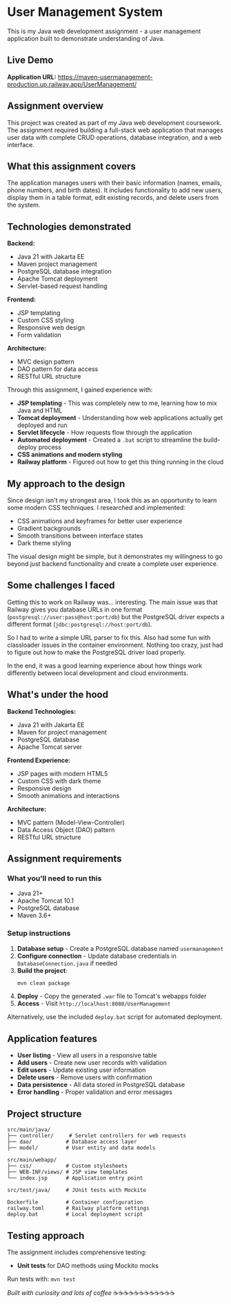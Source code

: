 # User Management System

This is my Java web development assignment - a user management application built to demonstrate understanding of Java.

## Live Demo

**Application URL:** https://maven-usermanagement-production.up.railway.app/UserManagement/

## Assignment overview

This project was created as part of my Java web development coursework. The assignment required building a full-stack web application that manages user data with complete CRUD operations, database integration, and a web interface.

## What this assignment covers

The application manages users with their basic information (names, emails, phone numbers, and birth dates). It includes functionality to add new users, display them in a table format, edit existing records, and delete users from the system.

## Technologies demonstrated

**Backend:**

-   Java 21 with Jakarta EE
-   Maven project management
-   PostgreSQL database integration
-   Apache Tomcat deployment
-   Servlet-based request handling

**Frontend:**

-   JSP templating
-   Custom CSS styling
-   Responsive web design
-   Form validation

**Architecture:**

-   MVC design pattern
-   DAO pattern for data access
-   RESTful URL structure

Through this assignment, I gained experience with:

-   **JSP templating** - This was completely new to me, learning how to mix Java and HTML
-   **Tomcat deployment** - Understanding how web applications actually get deployed and run
-   **Servlet lifecycle** - How requests flow through the application
-   **Automated deployment** - Created a `.bat` script to streamline the build-deploy process
-   **CSS animations and modern styling**
-   **Railway platform** - Figured out how to get this thing running in the cloud

## My approach to the design

Since design isn't my strongest area, I took this as an opportunity to learn some modern CSS techniques. I researched and implemented:

-   CSS animations and keyframes for better user experience
-   Gradient backgrounds
-   Smooth transitions between interface states
-   Dark theme styling

The visual design might be simple, but it demonstrates my willingness to go beyond just backend functionality and create a complete user experience.

## Some challenges I faced

Getting this to work on Railway was... interesting. The main issue was that Railway gives you database URLs in one format (`postgresql://user:pass@host:port/db`) but the PostgreSQL driver expects a different format (`jdbc:postgresql://host:port/db`).

So I had to write a simple URL parser to fix this. Also had some fun with classloader issues in the container environment. Nothing too crazy, just had to figure out how to make the PostgreSQL driver load properly.

In the end, it was a good learning experience about how things work differently between local development and cloud environments.

## What's under the hood

**Backend Technologies:**

-   Java 21 with Jakarta EE
-   Maven for project management
-   PostgreSQL database
-   Apache Tomcat server

**Frontend Experience:**

-   JSP pages with modern HTML5
-   Custom CSS with dark theme
-   Responsive design
-   Smooth animations and interactions

**Architecture:**
-   MVC pattern (Model-View-Controller)
-   Data Access Object (DAO) pattern
-   RESTful URL structure


## Assignment requirements

### What you'll need to run this

-   Java 21+
-   Apache Tomcat 10.1
-   PostgreSQL database
-   Maven 3.6+

### Setup instructions

1. **Database setup** - Create a PostgreSQL database named `usermanagement`
2. **Configure connection** - Update database credentials in `DatabaseConnection.java` if needed
3. **Build the project**:
    ```bash
    mvn clean package
    ```
4. **Deploy** - Copy the generated `.war` file to Tomcat's webapps folder
5. **Access** - Visit `http://localhost:8080/UserManagement`

Alternatively, use the included `deploy.bat` script for automated deployment.

## Application features

-   **User listing** - View all users in a responsive table
-   **Add users** - Create new user records with validation
-   **Edit users** - Update existing user information
-   **Delete users** - Remove users with confirmation
-   **Data persistence** - All data stored in PostgreSQL database
-   **Error handling** - Proper validation and error messages

## Project structure

```
src/main/java/
├── controller/     # Servlet controllers for web requests
├── dao/           # Database access layer
├── model/         # User entity and data models

src/main/webapp/
├── css/           # Custom stylesheets
├── WEB-INF/views/ # JSP view templates
└── index.jsp      # Application entry point

src/test/java/     # JUnit tests with Mockito

Dockerfile         # Container configuration
railway.toml       # Railway platform settings
deploy.bat         # Local deployment script
```

## Testing approach

The assignment includes comprehensive testing:

-   **Unit tests** for DAO methods using Mockito mocks

Run tests with: `mvn test`

_Built with curiosity and lots of coffee_ ☕☕☕☕☕☕☕☕☕☕☕☕
